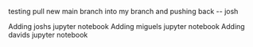 testing pull new main branch into my branch and pushing back -- josh

Adding joshs jupyter notebook
Adding miguels jupyter notebook
Adding davids jupyter notebook